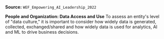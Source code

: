 **Source:** `WEF_Empowering_AI_Leadership_2022`

**People and Organization: Data Access and Use**
To assess an entity's level of "data culture," it is important to consider how widely data is generated, collected, exchanged/shared and how widely data is used for analytics, AI and ML to drive business decisions.
